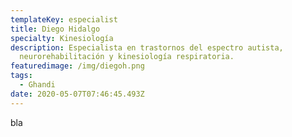 ```yaml
---
templateKey: especialist
title: Diego Hidalgo
specialty: Kinesiología
description: Especialista en trastornos del espectro autista,
  neurorehabilitación y kinesiología respiratoria.
featuredimage: /img/diegoh.png
tags:
  - Ghandi
date: 2020-05-07T07:46:45.493Z
---
```

bla
